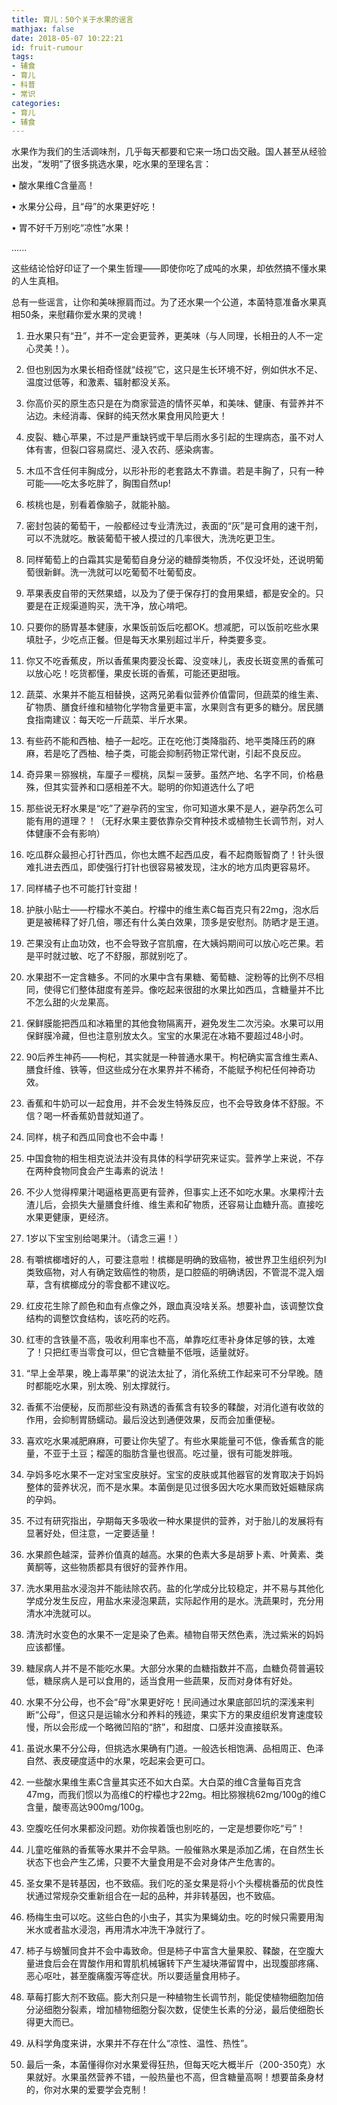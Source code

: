 ```yaml
---
title: 育儿：50个关于水果的谣言
mathjax: false
date: 2018-05-07 10:22:21
id: fruit-rumour
tags:
- 辅食
- 育儿
- 科普
- 常识
categories:
- 育儿
- 辅食
---
```


水果作为我们的生活调味剂，几乎每天都要和它来一场口齿交融。国人甚至从经验出发，“发明”了很多挑选水果，吃水果的至理名言：

• 酸水果维C含量高！

• 水果分公母，且“母”的水果更好吃！

• 胃不好千万别吃“凉性”水果！

......

这些结论恰好印证了一个果生哲理——即使你吃了成吨的水果，却依然搞不懂水果的人生真相。

<!---more--->

总有一些谣言，让你和美味擦肩而过。为了还水果一个公道，本菌特意准备水果真相50条，来慰藉你爱水果的灵魂！

1. 丑水果只有“丑”，并不一定会更营养，更美味（与人同理，长相丑的人不一定心灵美！）。

2. 但也别因为水果长相奇怪就“歧视”它，这只是生长环境不好，例如供水不足、温度过低等，和激素、辐射都没关系。

3. 你高价买的原生态只是在为商家营造的情怀买单，和美味、健康、有营养并不沾边。未经消毒、保鲜的纯天然水果食用风险更大！

4. 皮裂、糖心苹果，不过是严重缺钙或干旱后雨水多引起的生理病态，虽不对人体有害，但裂口容易腐烂、浸入农药、感染病害。

5. 木瓜不含任何丰胸成分，以形补形的老套路太不靠谱。若是丰胸了，只有一种可能——吃太多吃胖了，胸围自然up!

6. 核桃也是，别看着像脑子，就能补脑。

7.  密封包装的葡萄干，一般都经过专业清洗过，表面的“灰”是可食用的速干剂，可以不洗就吃。散装葡萄干被人摸过的几率很大，洗洗吃更卫生。

8. 同样葡萄上的白霜其实是葡萄自身分泌的糖醇类物质，不仅没坏处，还说明葡萄很新鲜。洗一洗就可以吃葡萄不吐葡萄皮。

9. 苹果表皮自带的天然果蜡，以及为了便于保存打的食用果蜡，都是安全的。只要是在正规渠道购买，洗干净，放心啃吧。

10. 只要你的肠胃基本健康，水果饭前饭后吃都OK。想减肥，可以饭前吃些水果填肚子，少吃点正餐。但是每天水果别超过半斤，种类要多变。

11. 你又不吃香蕉皮，所以香蕉果肉要没长霉、没变味儿，表皮长斑变黑的香蕉可以放心吃！吃货都懂，果皮长斑的香蕉，可能还更甜哦。

12. 蔬菜、水果并不能互相替换，这两兄弟看似营养价值雷同，但蔬菜的维生素、矿物质、膳食纤维和植物化学物含量更丰富，水果则含有更多的糖分。居民膳食指南建议：每天吃一斤蔬菜、半斤水果。

13. 有些药不能和西柚、柚子一起吃。正在吃他汀类降脂药、地平类降压药的麻麻，若是吃了西柚、柚子类，可能会抑制药物正常代谢，引起不良反应。

14. 奇异果＝猕猴桃，车厘子＝樱桃，凤梨＝菠萝。虽然产地、名字不同，价格悬殊，但其实营养和口感相差不大。聪明的你知道选什么了吧

15. 那些说无籽水果是“吃”了避孕药的宝宝，你可知道水果不是人，避孕药怎么可能有用的道理？！（无籽水果主要依靠杂交育种技术或植物生长调节剂，对人体健康不会有影响）

16. 吃瓜群众最担心打针西瓜，你也太瞧不起西瓜皮，看不起商贩智商了！针头很难扎进去西瓜，即使强行打针也很容易被发现，注水的地方瓜肉更容易坏。

17. 同样橘子也不可能打针变甜！

18. 护肤小贴士——柠檬水不美白。柠檬中的维生素C每百克只有22mg，泡水后更是被稀释了好几倍，哪还有什么美白效果，顶多是安慰剂。防晒才是王道。

19. 芒果没有止血功效，也不会导致子宫肌瘤，在大姨妈期间可以放心吃芒果。若是平时就过敏、吃了不舒服，那就别吃了。

20. 水果甜不一定含糖多。不同的水果中含有果糖、葡萄糖、淀粉等的比例不尽相同，使得它们整体甜度有差异。像吃起来很甜的水果比如西瓜，含糖量并不比不怎么甜的火龙果高。

21. 保鲜膜能把西瓜和冰箱里的其他食物隔离开，避免发生二次污染。水果可以用保鲜膜冷藏，但也注意别放太久。宝宝的水果泥在冰箱不要超过48小时。

22. 90后养生神药——枸杞，其实就是一种普通水果干。枸杞确实富含维生素A、膳食纤维、铁等，但这些成分在水果界并不稀奇，不能赋予枸杞任何神奇功效。

23. 香蕉和牛奶可以一起食用，并不会发生特殊反应，也不会导致身体不舒服。不信？喝一杯香蕉奶昔就知道了。

24. 同样，桃子和西瓜同食也不会中毒！

25. 中国食物的相生相克说法并没有具体的科学研究来证实。营养学上来说，不存在两种食物同食会产生毒素的说法！

26. 不少人觉得榨果汁喝逼格更高更有营养，但事实上还不如吃水果。水果榨汁去渣儿后，会损失大量膳食纤维、维生素和矿物质，还容易让血糖升高。直接吃水果更健康，更经济。

27. 1岁以下宝宝别给喝果汁。（请念三遍！）

28. 有嚼槟榔嗜好的人，可要注意啦！槟榔是明确的致癌物，被世界卫生组织列为I类致癌物，对人有确定致癌性的物质，是口腔癌的明确诱因，不管混不混入烟草，含有槟榔成分的零食都不建议吃。

29. 红皮花生除了颜色和血有点像之外，跟血真没啥关系。想要补血，该调整饮食结构的调整饮食结构，该吃药的吃药。

30. 红枣的含铁量不高，吸收利用率也不高，单靠吃红枣补身体足够的铁，太难了！只把红枣当零食可以，但它含糖量不低哦，适量就好。

31. “早上金苹果，晚上毒苹果”的说法太扯了，消化系统工作起来可不分早晚。随时都能吃水果，别太晚、别太撑就行。

32. 香蕉不治便秘，反而那些没有熟透的香蕉含有较多的鞣酸，对消化道有收敛的作用，会抑制胃肠蠕动。最后没达到通便效果，反而会加重便秘。

33. 喜欢吃水果减肥麻麻，可要让你失望了。有些水果能量可不低，像香蕉含的能量，不亚于土豆；榴莲的脂肪含量也很高。吃过量，很有可能发胖哦。

34. 孕妈多吃水果不一定对宝宝皮肤好。宝宝的皮肤或其他器官的发育取决于妈妈整体的营养状况，而不是水果。本菌倒是见过很多因大吃水果而致妊娠糖尿病的孕妈。

35. 不过有研究指出，孕期每天多吸收一种水果提供的营养，对于胎儿的发展将有显著好处，但注意，一定要适量！

36. 水果颜色越深，营养价值真的越高。水果的色素大多是胡萝卜素、叶黄素、类黄酮等，这些物质都具有很好的营养作用。 

37. 洗水果用盐水浸泡并不能祛除农药。盐的化学成分比较稳定，并不易与其他化学成分发生反应，用盐水来浸泡果蔬，实际起作用的是水。洗蔬果时，充分用清水冲洗就可以。

38. 清洗时水变色的水果不一定是染了色素。植物自带天然色素，洗过紫米的妈妈应该都懂。

39. 糖尿病人并不是不能吃水果。大部分水果的血糖指数并不高，血糖负荷普遍较低，糖尿病人是可以食用的，适当食用一些蔬果，反而对身体有好处。

40. 水果不分公母，也不会“母”水果更好吃！民间通过水果底部凹坑的深浅来判断“公母”，但这只是运输水分和养料的残迹，果实下方的果皮组织发育速度较慢，所以会形成一个略微凹陷的“脐”，和甜度、口感并没直接联系。

41. 虽说水果不分公母，但挑选水果确有门道。一般选长相饱满、品相周正、色泽自然、表皮硬度适中的水果，吃起来会更可口。

42. 一些酸水果维生素C含量其实还不如大白菜。大白菜的维C含量每百克含47mg，而我们惯以为高维C的柠檬也才22mg。相比猕猴桃62mg/100g的维C含量，酸枣高达900mg/100g。

43. 空腹吃任何水果都没问题。劝你挨着饿也别吃的，一定是想要你吃“亏”！

44. 儿童吃催熟的香蕉等水果并不会早熟。一般催熟水果是添加乙烯，在自然生长状态下也会产生乙烯，只要不大量食用是不会对身体产生危害的。

45. 圣女果不是转基因，也不致癌。我们吃的圣女果是将小个头樱桃番茄的优良性状通过常规杂交重新组合在一起的品种，并非转基因，也不致癌。

46. 杨梅生虫可以吃。这些白色的小虫子，其实为果蝇幼虫。吃的时候只需要用淘米水或者盐水浸泡，再用清水冲洗干净就行了。

47. 柿子与螃蟹同食并不会中毒致命。但是柿子中富含大量果胶、鞣酸，在空腹大量进食后会在胃酸作用和胃肌机械辗转下产生凝块滞留胃中，出现腹部疼痛、恶心呕吐，甚至腹痛腹泻等症状。所以要适量食用柿子。

48. 草莓打膨大剂不致癌。膨大剂只是一种植物生长调节剂，能促使植物细胞加倍分泌细胞分裂素，增加植物细胞分裂次数，促使生长素的分泌，最后使细胞长得更大而已。

49. 从科学角度来讲，水果并不存在什么“凉性、温性、热性”。

50. 最后一条，本菌懂得你对水果爱得狂热，但每天吃大概半斤（200-350克）水果就好。水果虽然营养不错，一般热量也不高，但含糖量高啊！想要苗条身材的，你对水果的爱要学会克制！